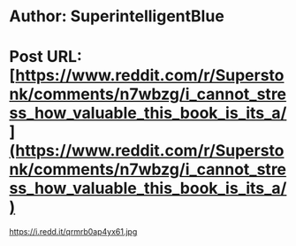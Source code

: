 # Author: SuperintelligentBlue
# Post URL: [https://www.reddit.com/r/Superstonk/comments/n7wbzg/i_cannot_stress_how_valuable_this_book_is_its_a/](https://www.reddit.com/r/Superstonk/comments/n7wbzg/i_cannot_stress_how_valuable_this_book_is_its_a/)


https://i.redd.it/qrmrb0ap4yx61.jpg